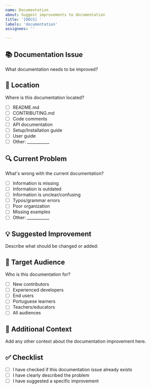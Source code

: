 ```yaml
---
name: Documentation
about: Suggest improvements to documentation
title: '[DOCS] '
labels: 'documentation'
assignees: ''

---
```


## 📚 Documentation Issue
What documentation needs to be improved?

## 📍 Location
Where is this documentation located?
- [ ] README.md
- [ ] CONTRIBUTING.md
- [ ] Code comments
- [ ] API documentation
- [ ] Setup/Installation guide
- [ ] User guide
- [ ] Other: ___________

## 🔍 Current Problem
What's wrong with the current documentation?
- [ ] Information is missing
- [ ] Information is outdated
- [ ] Information is unclear/confusing
- [ ] Typos/grammar errors
- [ ] Poor organization
- [ ] Missing examples
- [ ] Other: ___________

## 💡 Suggested Improvement
Describe what should be changed or added:

## 👥 Target Audience
Who is this documentation for?
- [ ] New contributors
- [ ] Experienced developers
- [ ] End users
- [ ] Portuguese learners
- [ ] Teachers/educators
- [ ] All audiences

## 📝 Additional Context
Add any other context about the documentation improvement here.

## ✅ Checklist
- [ ] I have checked if this documentation issue already exists
- [ ] I have clearly described the problem
- [ ] I have suggested a specific improvement